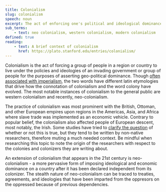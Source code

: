 ```yaml
---
title: Colonialism
slug: colonialism
speech: noun
excerpt: The act of enforcing one's political and ideological dominance in a country or region that is not of one's origin
sub_terms:
    - text: neo colonialism, western colonialism, modern colonialism
defined: true
reading:
    - text: A brief context of colonialism
      href: https://plato.stanford.edu/entries/colonialism/
---
```


Colonialism is the act of forcing a group of people in a region or country to live under the policies and ideologies of an invading government or group of people for the purposes of asserting geo-political dominance. Though [often associated with imperialism](https://plato.stanford.edu/entries/colonialism/), the two words have different latin etymologies that drive how the connotation of colonialism and the word colony have evolved. The most notable instances of colonialism to the general public are western colonialism and recently, neo-colonialism.

The practice of colonialism was most prominent with the British, Ottoman, and other European empires upon regions in the Americas, Asia, and Africa where slave trade was implemented as an economic vehicle. Contrary to popular belief, the colonialism also affected people of European descent, most notably, the Irish. Some studies have tried to [clarify the question](https://www.jstor.org/stable/20720270?seq=1) of whether or not this is true, but they tend to be written by non-native researchers, therefore muting a much needed context. Be mindful when researching this topic to note the origin of the researchers with respect to the colonies and colonizers they are writing about.

An extension of colonialism that appears in the 21st century is neo-colonialism - a more pervasive form of imposing ideological and economic dominance on a country after it has been declared independent from its colonizer. The stealth nature of neo-colonialism can be traced to treaties, agreements, and ideologies that have been imparted from the oppresors on the oppressed because of previous dependencies.
